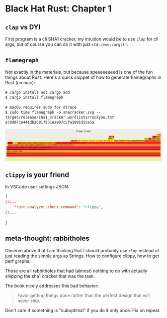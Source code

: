 # Black Hat Rust: Chapter 1

## `clap` vs DYI

First program is a cli SHA1 cracker, my intuition would be to use `clap` for cli args, but of course you can do it with just `std::env::args()`.

## `flamegraph`

Not exactly in the materials, but because speeeeeeeed is one of the fun things about Rust. Here's a quick snippet of how to generate flamegraphs in Rust (on mac):

```shell
# cargo install not cargo add
$ cargo install flamegraph

# macOS requires sudo for dtrace
$ sudo time flamegraph -o shacracker.svg -- target/release/sha1_cracker wordlists/rockyou.txt a79d073e441db26817931eae07c5fa1091d55a5a
```

![Flamegraph example](images/shacracker.svg)

## `clippy` is your friend

In VSCode user settings JSON:

```json
{
//...
    "rust-analyzer.check.command": "clippy",
//...

}
```

## meta-thought: rabbitholes

Observe above that I am thinking that I should probably use `clap` instead of just reading the simple args as Strings. How to configure clippy, how to get perf graphs.

Those are all rabbitholes that had (almost) nothing to do with actually shipping the sha1 cracker that was the task.

The book nicely addresses this bad behavior: 

> Favor getting things done rather than the perfect design that will never ship.

Don't care if something is "suboptimal" if you do it only once. Fix on repeat.
